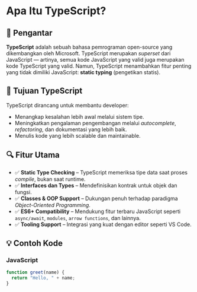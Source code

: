 # Apa Itu TypeScript?

## 📌 Pengantar

**TypeScript** adalah sebuah bahasa pemrograman open-source yang dikembangkan oleh Microsoft. TypeScript merupakan _superset_ dari JavaScript — artinya, semua kode JavaScript yang valid juga merupakan kode TypeScript yang valid. Namun, TypeScript menambahkan fitur penting yang tidak dimiliki JavaScript: **static typing** (pengetikan statis).

## 🎯 Tujuan TypeScript

TypeScript dirancang untuk membantu developer:

- Menangkap kesalahan lebih awal melalui sistem tipe.
- Meningkatkan pengalaman pengembangan melalui _autocomplete_, _refactoring_, dan dokumentasi yang lebih baik.
- Menulis kode yang lebih scalable dan maintainable.

## 🔍 Fitur Utama

- ✅ **Static Type Checking** – TypeScript memeriksa tipe data saat proses _compile_, bukan saat runtime.
- ✅ **Interfaces dan Types** – Mendefinisikan kontrak untuk objek dan fungsi.
- ✅ **Classes & OOP Support** – Dukungan penuh terhadap paradigma _Object-Oriented Programming_.
- ✅ **ES6+ Compatibility** – Mendukung fitur terbaru JavaScript seperti `async/await`, `modules`, `arrow functions`, dan lainnya.
- ✅ **Tooling Support** – Integrasi yang kuat dengan editor seperti VS Code.

## 💡 Contoh Kode

### JavaScript
```javascript
function greet(name) {
  return "Hello, " + name;
}
